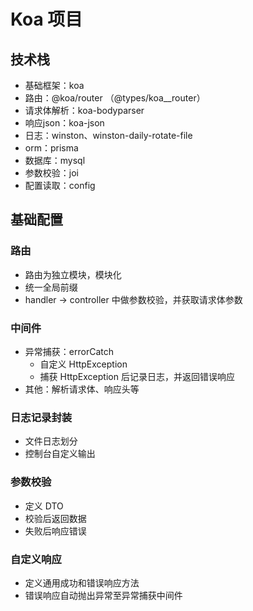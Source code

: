 # Koa 项目

## 技术栈

- 基础框架：koa
- 路由：@koa/router （@types/koa__router）
- 请求体解析：koa-bodyparser
- 响应json：koa-json
- 日志：winston、winston-daily-rotate-file
- orm：prisma 
- 数据库：mysql
- 参数校验：joi
- 配置读取：config

## 基础配置

### 路由

- 路由为独立模块，模块化
- 统一全局前缀
- handler -> controller 中做参数校验，并获取请求体参数

### 中间件

- 异常捕获：errorCatch
    - 自定义 HttpException
    - 捕获 HttpException 后记录日志，并返回错误响应
- 其他：解析请求体、响应头等

### 日志记录封装

- 文件日志划分
- 控制台自定义输出

### 参数校验

- 定义 DTO
- 校验后返回数据
- 失败后响应错误

### 自定义响应

- 定义通用成功和错误响应方法
- 错误响应自动抛出异常至异常捕获中间件